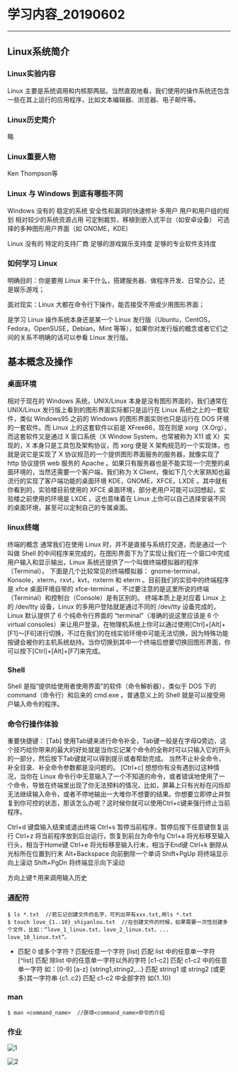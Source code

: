 # 学习内容_20190602


---
## Linux系统简介

### Linux实验内容
 Linux 主要是系统调用和内核那两层。当然直观地看，我们使用的操作系统还包含一些在其上运行的应用程序，比如文本编辑器、浏览器、电子邮件等。
### Linux历史简介
略
### Linux重要人物
Ken Thompson等
### Linux 与 Windows 到底有哪些不同
Windows 没有的
稳定的系统
安全性和漏洞的快速修补
多用户
用户和用户组的规划
相对较少的系统资源占用
可定制裁剪，移植到嵌入式平台（如安卓设备）
可选择的多种图形用户界面（如 GNOME，KDE）

Linux 没有的
特定的支持厂商
足够的游戏娱乐支持度
足够的专业软件支持度
### 如何学习 Linux
明确目的：你是要用 Linux 来干什么，搭建服务器、做程序开发、日常办公，还是娱乐游戏；

面对现实：Linux 大都在命令行下操作，能否接受不用或少用图形界面；

是学习 Linux 操作系统本身还是某一个 Linux 发行版（Ubuntu，CentOS，Fedora，OpenSUSE，Debian，Mint 等等），如果你对发行版的概念或者它们之间的关系不明确的话可以参看 Linux 发行版。


## 基本概念及操作
### 桌面环境
相对于现在的 Windows 系统，UNIX/Linux 本身是没有图形界面的，我们通常在 UNIX/Linux 发行版上看到的图形界面实际都只是运行在 Linux 系统之上的一套软件，类似 Windows95 之前的 Windows 的图形界面实则也只是运行在 DOS 环境的一套软件。而 Linux 上的这套软件以前是 XFree86，现在则是 xorg（X.Org），而这套软件又是通过 X 窗口系统（X Window System，也常被称为 X11 或 X）实现的，X 本身只是工具包及架构协议，而 xorg 便是 X 架构规范的一个实现体，也就是说它是实现了 X 协议规范的一个提供图形界面服务的服务器，就像实现了 http 协议提供 web 服务的 Apache 。如果只有服务器也是不能实现一个完整的桌面环境的，当然还需要一个客户端，我们称为 X Client，像如下几个大家熟知也最流行的实现了客户端功能的桌面环境 KDE，GNOME，XFCE，LXDE 。其中就有你看到的，实验楼目前使用的 XFCE 桌面环境，部分老用户可能可以回想起，实验楼之前使用的环境是 LXDE 。这也意味着在 Linux 上你可以自己选择安装不同的桌面环境，甚至可以定制自己的专属桌面。
### linux终端
终端的概念
通常我们在使用 Linux 时，并不是直接与系统打交道，而是通过一个叫做 Shell 的中间程序来完成的，在图形界面下为了实现让我们在一个窗口中完成用户输入和显示输出，Linux 系统还提供了一个叫做终端模拟器的程序（Terminal）。 下面是几个比较常见的终端模拟器： gnome-terminal，Konsole，xterm，rxvt，kvt，nxterm 和 eterm 。目前我们的实验中的终端程序是 xfce 桌面环境自带的 xfce-terminal 。不过要注意的是这里所说的终端（Terminal）和控制台（Console）是有区别的。
终端本质上是对应着 Linux 上的 /dev/tty 设备，Linux 的多用户登陆就是通过不同的 /dev/tty 设备完成的，Linux 默认提供了 6 个纯命令行界面的 “terminal”（准确的说这里应该是 6 个 virtual consoles）来让用户登录。在物理机系统上你可以通过使用[Ctrl]+[Alt]+[F1]～[F6]进行切换，不过在我们的在线实验环境中可能无法切换，因为特殊功能按键会被你的主机系统劫持。当你切换到其中一个终端后想要切换回图形界面，你可以按下[Ctrl]+[Alt]+[F7]来完成。
### Shell
Shell 是指“提供给使用者使用界面”的软件（命令解析器），类似于 DOS 下的 command（命令行）和后来的 cmd.exe 。普通意义上的 Shell 就是可以接受用户输入命令的程序。
### 命令行操作体验
重要快捷键：
[Tab]
使用Tab键来进行命令补全，Tab键一般是在字母Q旁边，这个技巧给你带来的最大的好处就是当你忘记某个命令的全称时可以只输入它的开头的一部分，然后按下Tab键就可以得到提示或者帮助完成。
当然不止补全命令，补全目录、补全命令参数都是没问题的。
[Ctrl+c]
想想你有没有遇到过这种情况，当你在 Linux 命令行中无意输入了一个不知道的命令，或者错误地使用了一个命令，导致在终端里出现了你无法预料的情况，比如，屏幕上只有光标在闪烁却无法继续输入命令，或者不停地输出一大堆你不想要的结果。你想要立即停止并恢复到你可控的状态，那该怎么办呢？这时候你就可以使用Ctrl+c键来强行终止当前程序。

Ctrl+d	键盘输入结束或退出终端
Ctrl+s	暂停当前程序，暂停后按下任意键恢复运行
Ctrl+z	将当前程序放到后台运行，恢复到前台为命令fg
Ctrl+a	将光标移至输入行头，相当于Home键
Ctrl+e	将光标移至输入行末，相当于End键
Ctrl+k	删除从光标所在位置到行末
Alt+Backspace	向前删除一个单词
Shift+PgUp	将终端显示向上滚动
Shift+PgDn	将终端显示向下滚动

方向上键↑用来调用输入历史

### 通配符
```
$ ls *.txt  //若忘记创建文件的名字，可列出带有xxx.txt,用ls *.txt
$ touch love_{1..10}_shiyanlou.txt  //在创建文件的时候，如果需要一次性创建多个文件，比如：“love_1_linux.txt，love_2_linux.txt，... love_10_linux.txt”。
```
*	匹配 0 或多个字符
?	匹配任意一个字符
[list]	匹配 list 中的任意单一字符
[^list]	匹配 除list 中的任意单一字符以外的字符
[c1-c2]	匹配 c1-c2 中的任意单一字符 如：[0-9] [a-z]
{string1,string2,...}	匹配 string1 或 string2 (或更多)其一字符串
{c1..c2}	匹配 c1-c2 中全部字符 如{1..10}

### man
```
$ man <command_name>  //获得<command_name>命令的介绍
```
### 作业
![1][1]


![2][2]


  [1]: !%5Bimage%5D%28https://user-images.githubusercontent.com/50911356/58873200-5eae3f80-86f8-11e9-9fc0-673516c3b2cd.png%29
  [2]: !%5Bimage%5D%28https://user-images.githubusercontent.com/50911356/58873244-771e5a00-86f8-11e9-8ba5-e78d96af05a5.png%29
